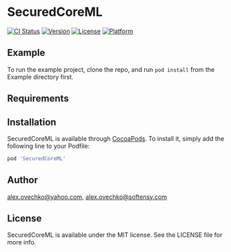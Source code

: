 # SecuredCoreML

[![CI Status](https://img.shields.io/travis/alex.ovechko@yahoo.com/SecuredCoreML.svg?style=flat)](https://travis-ci.org/alex.ovechko@yahoo.com/SecuredCoreML)
[![Version](https://img.shields.io/cocoapods/v/SecuredCoreML.svg?style=flat)](https://cocoapods.org/pods/SecuredCoreML)
[![License](https://img.shields.io/cocoapods/l/SecuredCoreML.svg?style=flat)](https://cocoapods.org/pods/SecuredCoreML)
[![Platform](https://img.shields.io/cocoapods/p/SecuredCoreML.svg?style=flat)](https://cocoapods.org/pods/SecuredCoreML)

## Example

To run the example project, clone the repo, and run `pod install` from the Example directory first.

## Requirements

## Installation

SecuredCoreML is available through [CocoaPods](https://cocoapods.org). To install
it, simply add the following line to your Podfile:

```ruby
pod 'SecuredCoreML'
```

## Author

alex.ovechko@yahoo.com, alex.ovechko@softensy.com

## License

SecuredCoreML is available under the MIT license. See the LICENSE file for more info.
